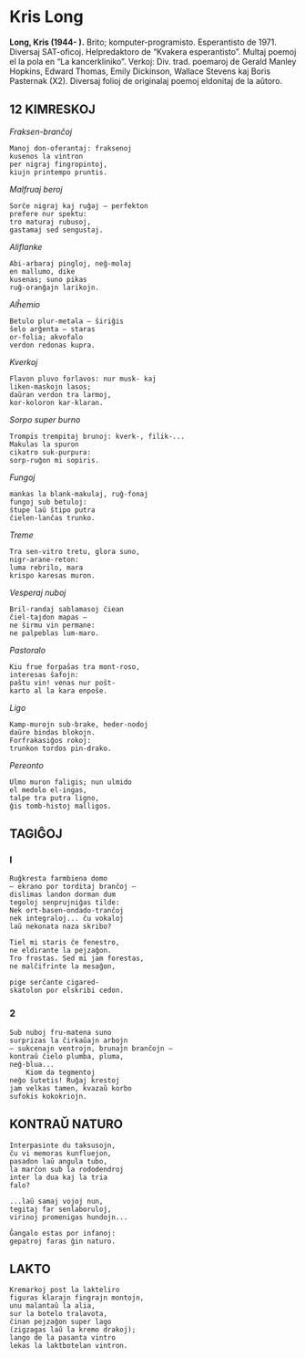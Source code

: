# Kris Long

**Long, Kris (1944- ).** Brito; komputer-programisto. Esperantisto de 1971. Diversaj SAT-oficoj. Helpredaktoro de “Kvakera esperantisto”. Multaj poemoj el la pola en “La kancerkliniko”. Verkoj: Div. trad. poemaroj de Gerald Manley Hopkins, Edward Thomas, Emily Dickinson, Wallace Stevens kaj Boris Pasternak (X2). Diversaj folioj de originalaj poemoj eldonitaj de la aŭtoro.

## 12 KIMRESKOJ

*Fraksen-branĉoj*

    Manoj don-oferantaj: fraksenoj
    kusenos la vintron
    per nigraj fingropintoj,
    kiujn printempo pruntis.

*Malfruaj beroj*

    Sorĉe nigraj kaj ruĝaj — perfekton
    prefere nur spektu:
    tro maturaj rubusoj,
    gastamaj sed sengustaj.

*Aliflanke*

    Abi-arbaraj pingloj, neĝ-molaj
    en mallumo, dike
    kusenas; suno pikas
    ruĝ-oranĝajn larikojn.

*Alĥemio*

    Betulo plur-metala — ŝiriĝis
    ŝelo arĝenta — staras
    or-folia; akvofalo
    verdon redonas kupra.
 
*Kverkoj*

    Flavon pluvo forlavos: nur musk- kaj
    liken-maskojn lasos;
    daŭran verdon tra larmoj,
    kor-koloron kar-klaran.

*Sorpo super burno*

    Trompis trempitaj brunoj: kverk-, filik-...
    Makulas la spuron
    cikatro suk-purpura:
    sorp-ruĝon mi sopiris.

*Fungoj*

    mankas la blank-makulaj, ruĝ-fonaj
    fungoj sub betuloj:
    ŝtupe laŭ ŝtipo putra
    ĉielen-lanĉas trunko.

*Treme*

    Tra sen-vitro tretu, glora suno,
    nigr-arane-reton:
    luma rebrilo, mara
    krispo karesas muron.


*Vesperaj nuboj*

    Bril-randaj sablamasoj ĉiean
    ĉiel-tajdon mapas —
    ne ŝirmu vin permane:
    ne palpeblas lum-maro.

*Pastoralo*

    Kiu frue forpaŝas tra mont-roso,
    interesas ŝafojn:
    paŝtu vin! venas nur poŝt-
    karto al la kara enpoŝe.

*Ligo*

    Kamp-murojn sub-brake, heder-nodoj
    daŭre bindas blokojn.
    Forfrakasiĝos rokoj:
    trunkon tordos pin-drako.

*Pereonto*

    Ulmo muron faligis; nun ulmido
    el medolo el-ingas,
    talpe tra putra ligno,
    ĝis tomb-histoj malligos.

 

## TAGIĜOJ

### l

    Ruĝkresta farmbiena domo
    — ekrano por torditaj branĉoj —
    dislimas landon dorman dum
    tegoloj senprujniĝas tilde:
    Nek ort-basen-ondado-tranĉoj
    nek integraloj... ĉu vokaloj
    laŭ nekonata naza skribo?

    Tiel mi staris ĉe fenestro,
    ne eldirante la pejzaĝon.
    Tro frostas. Sed mi jam forestas,
    ne malĉifrinte la mesaĝon,

    pige serĉante cigared-
    skatolon por elskribi cedon.    

### 2

    Sub nuboj fru-matena suno
    surprizas la ĉirkaŭajn arbojn
    — sukcenajn ventrojn, brunajn branĉojn —
    kontraŭ ĉielo plumba, pluma,
    neĝ-blua...
        Kiom da tegmentoj
    neĝo ŝutetis! Ruĝaj krestoj
    jam velkas tamen, kvazaŭ korbo
    sufokis kokokriojn.


## KONTRAŬ NATURO

    Interpasinte du taksusojn,
    ĉu vi memoras kunfluejon,
    pasadon laŭ angula tubo,
    la marĉon sub la rododendroj
    inter la dua kaj la tria
    falo?

    ...laŭ samaj vojoj nun,
    tegitaj far senlaboruloj,
    virinoj promenigas hundojn...

    Ĝangalo estas por infanoj:
    gepatroj faras ĝin naturo.

## LAKTO

    Kremarkoj post la lakteliro
    figuras klarajn fingrajn montojn,
    unu malantaŭ la alia,
    sur la botelo tralavota,
    ĉinan pejzaĝon super lago
    (zigzagas laŭ la kremo drakoj);
    lango de la pasanta vintro
    lekas la laktbotelan vintron.
